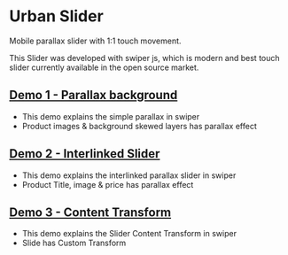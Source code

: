 # Urban Slider
Mobile parallax slider with 1:1 touch movement.

This Slider was developed with swiper js, which is modern and best touch slider currently available in the open source market.

## [Demo 1 - Parallax background](https://krdsbox.github.io/urban-slider/demo1.html)
* This demo explains the simple parallax in swiper
* Product images & background skewed layers has parallax effect

## [Demo 2 - Interlinked Slider](https://krdsbox.github.io/urban-slider/demo2.html)
* This demo explains the interlinked parallax slider in swiper
* Product Title, image & price has parallax effect

## [Demo 3 - Content Transform](https://krdsbox.github.io/urban-slider/demo3.html)
* This demo explains the Slider Content Transform in swiper
* Slide has Custom Transform
